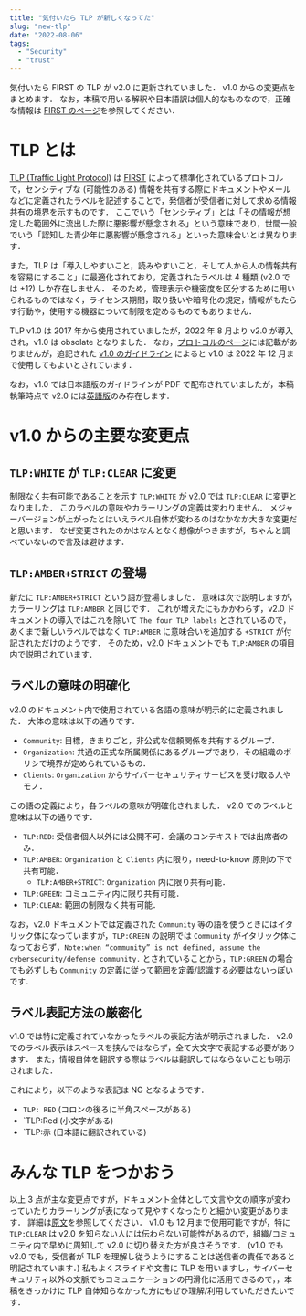 ```yaml
---
title: "気付いたら TLP が新しくなってた"
slug: "new-tlp"
date: "2022-08-06"
tags:
  - "Security"
  - "trust"
---
```


気付いたら FIRST の TLP が v2.0 に更新されていました．
v1.0 からの変更点をまとめます．
なお，本稿で用いる解釈や日本語訳は個人的なものなので，正確な情報は [FIRST のページ](https://www.first.org/tlp/)を参照してください．

# TLP とは

[TLP (Traffic Light Protocol)](https://www.first.org/tlp/) は [FIRST](https://www.first.org/) によって標準化されているプロトコルで，センシティブな (可能性のある) 情報を共有する際にドキュメントやメールなどに定義されたラベルを記述することで，発信者が受信者に対して求める情報共有の境界を示すものです．
ここでいう「センシティブ」とは「その情報が想定した範囲外に流出した際に悪影響が懸念される」という意味であり，世間一般でいう「認知した青少年に悪影響が懸念される」といった意味合いとは異なります．

また，TLP は「導入しやすいこと，読みやすいこと，そして人から人の情報共有を容易にすること」に最適化されており，定義されたラベルは 4 種類 (v2.0 では +1?) しか存在しません．
そのため，管理表示や機密度を区分するために用いられるものではなく，ライセンス期間，取り扱いや暗号化の規定，情報がもたらす行動や，使用する機器について制限を定めるものでもありません．

TLP v1.0 は 2017 年から使用されていましたが，2022 年 8 月より v2.0 が導入され，v1.0 は obsolate となりました．
なお，[プロトコルのページ](https://www.first.org/tlp/)には記載がありませんが，追記された [v1.0 のガイドライン](https://www.first.org/tlp/docs/v1/tlp-jp.pdf) によると v1.0 は 2022 年 12 月まで使用してもよいとされています．

なお，v1.0 では日本語版のガイドラインが PDF で配布されていましたが，本稿執筆時点で v2.0 には[英語版](https://www.first.org/tlp/docs/tlp-a4.pdf)のみ存在します．

# v1.0 からの主要な変更点

## `TLP:WHITE` が `TLP:CLEAR` に変更

制限なく共有可能であることを示す `TLP:WHITE` が v2.0 では `TLP:CLEAR` に変更となりました．
このラベルの意味やカラーリングの定義は変わりません．
メジャーバージョンが上がったとはいえラベル自体が変わるのはなかなか大きな変更だと思います．
なぜ変更されたのかはなんとなく想像がつきますが，ちゃんと調べていないので言及は避けます．

## `TLP:AMBER+STRICT` の登場

新たに `TLP:AMBER+STRICT` という語が登場しました．
意味は次で説明しますが，カラーリングは `TLP:AMBER` と同じです．
これが増えたにもかかわらず，v2.0 ドキュメントの導入ではこれを除いて `The four TLP labels` とされているので，あくまで新しいラベルではなく `TLP:AMBER` に意味合いを追加する `+STRICT` が付記されただけのようです．
そのため，v2.0 ドキュメントでも `TLP:AMBER` の項目内で説明されています．

## ラベルの意味の明確化

v2.0 のドキュメント内で使用されている各語の意味が明示的に定義されました．
大体の意味は以下の通りです．

- `Community`: 目標，きまりごと，非公式な信頼関係を共有するグループ．
- `Organization`: 共通の正式な所属関係にあるグループであり，その組織のポリシで境界が定められているもの．
- `Clients`: `Organization` からサイバーセキュリティサービスを受け取る人やモノ．

この語の定義により，各ラベルの意味が明確化されました．
v2.0 でのラベルと意味は以下の通りです．

- `TLP:RED`: 受信者個人以外には公開不可．会議のコンテキストでは出席者のみ．
- `TLP:AMBER`: `Organization` と `Clients` 内に限り，need-to-know 原則の下で共有可能．
  - `TLP:AMBER+STRICT`: `Organization` 内に限り共有可能．
- `TLP:GREEN`: コミュニティ内に限り共有可能．
- `TLP:CLEAR`: 範囲の制限なく共有可能．

なお，v2.0 ドキュメントでは定義された `Community` 等の語を使うときにはイタリック体になっていますが，`TLP:GREEN` の説明では `Community` がイタリック体になっておらず，`Note:when “community” is not defined, assume the cybersecurity/defense community.` とされていることから，`TLP:GREEN` の場合でも必ずしも `Community` の定義に従って範囲を定義/認識する必要はないっぽいです．

## ラベル表記方法の厳密化

v1.0 では特に定義されていなかったラベルの表記方法が明示されました．
v2.0 でのラベル表示はスペースを挟んではならず，全て大文字で表記する必要があります．
また，情報自体を翻訳する際はラベルは翻訳してはならないことも明示されました．

これにより，以下のような表記は NG となるようです．

- `TLP: RED` (コロンの後ろに半角スペースがある)
- `TLP:Red (小文字がある)
- `TLP:赤 (日本語に翻訳されている)

# みんな TLP をつかおう

以上 3 点が主な変更点ですが，ドキュメント全体として文言や文の順序が変わっていたりカラーリングが表になって見やすくなったりと細かい変更があります．
詳細は[原文](https://www.first.org/tlp/)を参照してください．
v1.0 も 12 月まで使用可能ですが，特に `TLP:CLEAR` は v2.0 を知らない人には伝わらない可能性があるので，組織/コミュニティ内で早めに周知して v2.0 に切り替えた方が良さそうです．
(v1.0 でも v2.0 でも，受信者が TLP を理解し従うようにすることは送信者の責任であると明記されています．)
私もよくスライドや文書に TLP を用いますし，サイバーセキュリティ以外の文脈でもコミュニケーションの円滑化に活用できるので，，本稿をきっかけに TLP 自体知らなかった方にもぜひ理解/利用していただきたいです．
